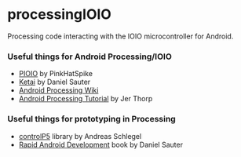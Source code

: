 processingIOIO
==============

Processing code interacting with the IOIO microcontroller for Android.

### Useful things for Android Processing/IOIO
   * <a href="https://github.com/PinkHatSpike/pioio">PIOIO</a> by PinkHatSpike
   * <a href="https://code.google.com/p/ketai/">Ketai</a> by Daniel Sauter
   * <a href="http://wiki.processing.org/w/Android">Android Processing Wiki</a>
   * <a href="http://processing.org/tutorials/android/">Android Processing Tutorial</a> by Jer Thorp

### Useful things for prototyping in Processing
   * <a href="http://www.sojamo.de/libraries/controlP5/">controlP5</a> library by Andreas Schlegel
   * <a href="http://pragprog.com/book/dsproc/rapid-android-development">Rapid Android Development</a> book by Daniel Sauter
   
  
